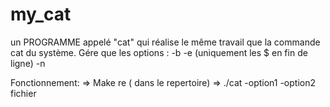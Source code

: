 # my_cat
un PROGRAMME appelé "cat" qui réalise le même travail que la commande cat du système.
 Gére que les options :
  -b
  -e (uniquement les $ en fin de ligne)
  -n
  
  Fonctionnement: 
  => Make re ( dans le repertoire)
  => ./cat -option1 -option2 fichier 
